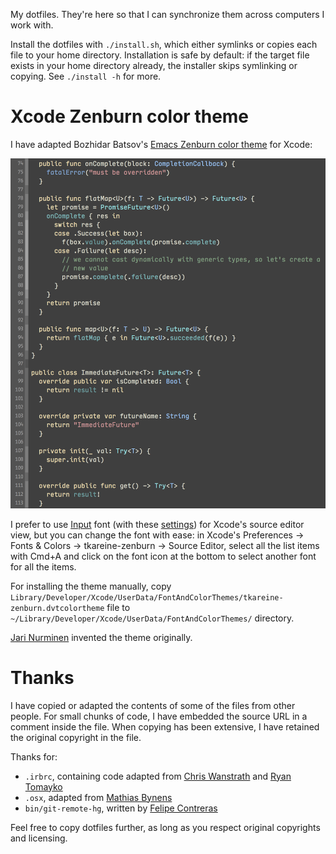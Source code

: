 My dotfiles. They're here so that I can synchronize them across
computers I work with.

Install the dotfiles with `./install.sh`, which either symlinks or
copies each file to your home directory. Installation is safe by
default: if the target file exists in your home directory already, the
installer skips symlinking or copying. See `./install -h` for more.

# Xcode Zenburn color theme

I have adapted Bozhidar Batsov's
[Emacs Zenburn color theme](http://github.com/bbatsov/zenburn-emacs) for
Xcode:

<img src="https://github.com/tkareine/dotfiles/raw/master/images/xcode-tkareine-zenburn-input.png" title="Zenburn color theme for Xcode" alt="Zenburn color theme for Xcode" width="688">

I prefer to use [Input](http://input.fontbureau.com/) font (with these
[settings](http://input.fontbureau.com/download/index.html?size=14&language=python&theme=solarized-dark&family=InputMono&width=300&weight=400&line-height=1.1&a=ss&g=ss&i=serifs_round&l=serifs_round&zero=0&asterisk=height&braces=straight&preset=consolas&customize=please))
for Xcode's source editor view, but you can change the font with ease:
in Xcode's Preferences → Fonts & Colors → tkareine-zenburn → Source
Editor, select all the list items with Cmd+A and click on the font icon
at the bottom to select another font for all the items.

For installing the theme manually, copy
`Library/Developer/Xcode/UserData/FontAndColorThemes/tkareine-zenburn.dvtcolortheme`
file to `~/Library/Developer/Xcode/UserData/FontAndColorThemes/`
directory.

[Jari Nurminen](http://kippura.org/zenburnpage/) invented the theme
originally.

# Thanks

I have copied or adapted the contents of some of the files from other
people. For small chunks of code, I have embedded the source URL in a
comment inside the file. When copying has been extensive, I have
retained the original copyright in the file.

Thanks for:

* `.irbrc`, containing code adapted from
  [Chris Wanstrath](http://ozmm.org/posts/time_in_irb.html) and
  [Ryan Tomayko](https://github.com/rtomayko/dotfiles/blob/rtomayko/.irbrc)
* `.osx`, adapted from [Mathias Bynens](http://mths.be/osx)
* `bin/git-remote-hg`, written by
  [Felipe Contreras](https://github.com/felipec/git-remote-hg)

Feel free to copy dotfiles further, as long as you respect original
copyrights and licensing.
